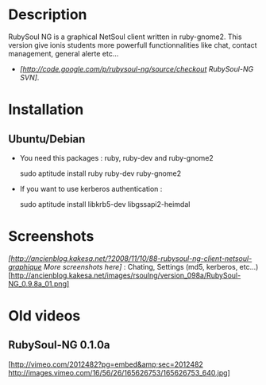 # Description

RubySoul NG is a graphical NetSoul client written in ruby-gnome2.
This version give ionis students more powerfull functionnalities like chat, contact management, general alerte etc...


 * *[http://code.google.com/p/rubysoul-ng/source/checkout RubySoul-NG SVN]*.

# Installation
## Ubuntu/Debian
 * You need this packages : ruby, ruby-dev and ruby-gnome2

	sudo aptitude install ruby ruby-dev ruby-gnome2

 * If you want to use kerberos authentication :

    sudo aptitude install libkrb5-dev libgssapi2-heimdal


# Screenshots

*[http://ancienblog.kakesa.net/?2008/11/10/88-rubysoul-ng-client-netsoul-graphique More screenshots here]* : Chating, Settings (md5, kerberos, etc...)
[http://ancienblog.kakesa.net/images/rsoulng/version_098a/RubySoul-NG_0.9.8a_01.png]

# Old videos

## RubySoul-NG 0.1.0a

  [http://vimeo.com/2012482?pg=embed&amp;sec=2012482 http://images.vimeo.com/16/56/26/165626753/165626753_640.jpg]
